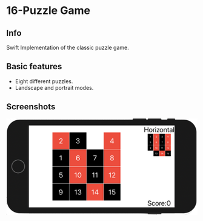 # 16-Puzzle Game

## Info
Swift Implementation of the classic puzzle game.
## Basic features
* Eight different puzzles.
* Landscape and portrait modes.

## Screenshots
![Game ](./Images/Landscape.png)
